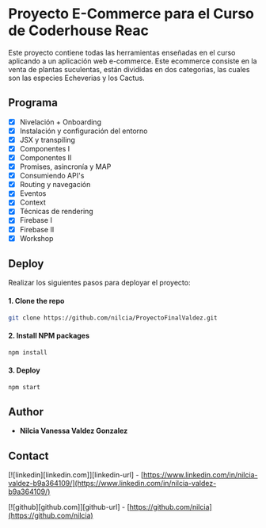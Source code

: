 # Proyecto E-Commerce para el Curso de Coderhouse Reac

Este proyecto contiene todas las herramientas enseñadas en el curso aplicando
a un aplicación web e-commerce.
Este ecommerce consiste en la venta de plantas suculentas, están divididas en dos
categorias, las cuales son las especies Echeverias y los Cactus.

## Programa

- [x] Nivelación + Onboarding
- [x] Instalación y configuración del entorno
- [x] JSX y transpiling
- [x] Componentes I
- [x] Componentes II
- [x] Promises, asincronía y MAP
- [x] Consumiendo API's
- [x] Routing y navegación
- [x] Eventos
- [x] Context
- [x] Técnicas de rendering
- [x] Firebase I
- [x] Firebase II
- [x] Workshop

## Deploy

Realizar los siguientes pasos para deployar el proyecto:

#### 1. Clone the repo

```sh
git clone https://github.com/nilcia/ProyectoFinalValdez.git
```

#### 2. Install NPM packages

```sh
npm install
```

#### 3. Deploy

```sh
npm start
```

## Author

- **Nilcia Vanessa Valdez Gonzalez**

## Contact

[![linkedin][linkedin.com]][linkedin-url] - [https://www.linkedin.com/in/nilcia-valdez-b9a364109/](https://www.linkedin.com/in/nilcia-valdez-b9a364109/)

[![github][github.com]][github-url] - [https://github.com/nilcia](https://github.com/nilcia)